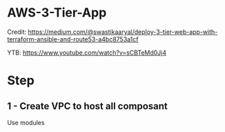 # AWS-3-Tier-App
Credit: https://medium.com/@swastikaaryal/deploy-3-tier-web-app-with-terraform-ansible-and-route53-a4bc8753a1cf

YTB: https://www.youtube.com/watch?v=sCBTeMd0Jj4

# Step
## 1 - Create VPC to host all composant
Use modules 